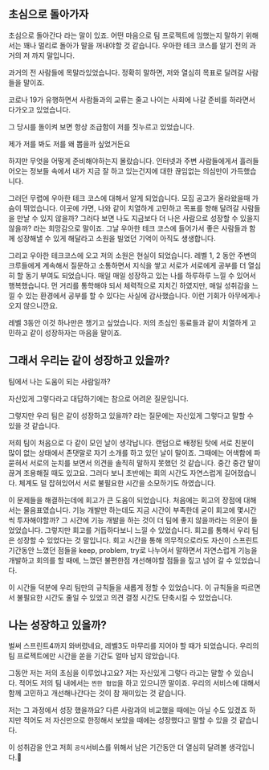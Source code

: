 ## 초심으로 돌아가자

초심으로 돌아간다 라는 말이 있죠. 어떤 마음으로 팀 프로젝트에 임했는지 말하기 위해서는 꽤나 멀리로 돌아가 말을 꺼내야할 것 같습니다. 우아한 테크 코스를 알기 전의 과거의 저 까지 말입니다.

과거의 전 사람들에 목말라있었습니다. 정확히 말하면, 저와 열심히 목표로 달려갈 사람들을 말이죠.

코로나 19가 유행하면서 사람들과의 교류는 줄고 나이는 사회에 나갈 준비를 하라면서 다가오고 있었습니다.

그 당시를 돌이켜 보면 항상 조급함이 저를 짓누르고 있었습니다.

제가 저를 봐도 저를 왜 뽑을까 싶었거든요

하지만 무엇을 어떻게 준비해야하는지 몰랐습니다. 인터넷과 주변 사람들에게서 흘러들어오는 정보들 속에서 내가 지금 잘 하고 있는건지에 대한 끊임없는 의심만이 가득했습니다.

그러던 무렵에 우아한 테크 코스에 대해서 알게 되었습니다. 모집 공고가 올라왔을때 가슴이 뛰었습니다. 이곳에 가면, 나와 같이 치열하게 고민하고 목표를 향해 달려갈 사람들을 만날 수 있지 않을까? 그러다 보면 나도 지금보다 더 나은 사람으로 성장할 수 있을지 않을까? 라는 희망감으로 말이죠.
그날 우아한 테크 코스에 들어가서 좋은 사람들과 함께 성장해낼 수 있게 해달라고 소원을 빌었던 기억이 아직도 생생합니다.

그리고 우아한 테크코스에 오고 저의 소원은 현실이 되었습니다. 레벨 1, 2 동안 주변의 크루들에게 계속해서 질문하고 소통하면서 지식을 쌓고 서로가 서로에게 공부를 더 열심히 할 동기 부여도 되었습니다. 매일 매일 성장하고 있는 나를 하루하루 느낄 수 있어서 행복했습니다. 먼 거리를 통학해야 되서 체력적으로 지치긴 하였지만, 매일 성취감을 느낄 수 있는 환경에서 공부를 할 수 있다는 사실에 감사했습니다. 이런 기회가 아무에게나 오지 않으니깐요.

레벨 3동안 이것 하나만은 챙기고 싶었습니다. 저의 초심인 동료들과 같이 치열하게 고민하고 같이 성장하자는 마음을 말이죠.

## 그래서 우리는 같이 성장하고 있을까?

팀에서 나는 도움이 되는 사람일까?

자신있게 그렇다라고 대답하기에는 참으로 어려운 질문입니다.

그렇지만 우리 팀은 같이 성장하고 있을까? 라는 질문에는 자신있게 그렇다고 말할 수 있을 것 같습니다.

저희 팀이 처음으로 다 같이 모인 날이 생각납니다. 랜덤으로 배정된 탓에 서로 친분이 많이 없는 상태에서 존댓말로 자기 소개를 하고 있던 날이 말이죠. 그때에는 어색함에 파묻혀서 서로의 눈치를 보면서 의견을 솔직히 말하지 못했던 것 같습니다. 중간 중간 말이 끊겨 조용해질 때도 있고요. 그러다 보니 초반에는 회의 시간도 자연스럽게 길어졌습니다. 체계도 덜 잡혀있어서 서로 불필요한 시간을 소모하기도 하였습니다.

이 문제들을 해결하는데에 회고가 큰 도움이 되었습니다. 처음에는 회고의 장점에 대해서는 물음표였습니다. 기능 개발만 하는데도 지금 시간이 부족한데 굳이 회고에 몇시간씩 투자해야할까? 그 시간에 기능 개발을 하는 것이 더 팀에 좋지 않을까라는 의문이 들었었습니다. 그렇지만 회고를 거듭하다보니 느낄 수 있었습니다. 회고를 통해서 우리 팀은 성장할 수 있었다는 것 말입니다. 회고 시간을 통해 의무적으로라도 자신이 스프린트 기간동안 느꼈던 점들을 keep, problem, try로 나누어서 말하면서 자연스럽게 기능을 개발하고 회의를 할 때에, 느꼈던 불편한점 개선해야할 점들을 짚고 넘어 갈 수 있었습니다.

이 시간들 덕분에 우리 팀만의 규칙들을 새롭게 정할 수 있었습니다. 이 규칙들을 따르면서 불필요한 시간도 줄일 수 있었고 의견 결정 시간도 단축시킬 수 있었습니다.

## 나는 성장하고 있을까?

벌써 스프린트4까지 와버렸네요, 레벨3도 마무리를 지어야 할 때가 되었습니다.
우리의 팀 프로젝트에만 시간을 쏟을 기간도 얼마 남지 않았습니다.

그동안 저는 저의 초심을 이루었냐고요?
저는 자신있게 그렇다 라고는 말할 수 있습니다.
적어도 저의 팀 내에서는 `찐한 협업`을 하고 있으니깐 말이죠. 우리의 서비스에 대해서 함께 고민하고 개선해나간다는 것이 참 재미있는 것 같습니다.

저는 그 과정에서 성장 했을까요?
다른 사람과의 비교했을 때에는 아닐 수도 있겠죠 하지만 적어도 저 자신만으로 한정해서 보았을 때에는 성장했다고 말할 수 있을 것 같습니다.

이 성취감을 안고 저희 `공식`서비스를 위해서 남은 기간동안 더 열심히 달려볼 생각입니다.💪
